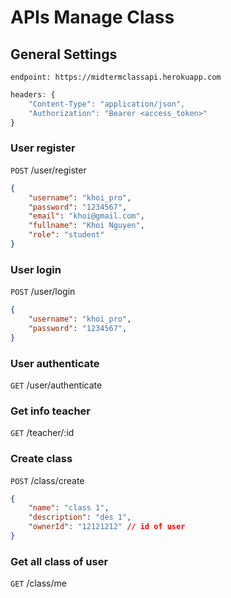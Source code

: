 # APIs Manage Class

## General Settings
```
endpoint: https://midtermclassapi.herokuapp.com
```
```javascript
headers: { 
    "Content-Type": "application/json",
    "Authorization": "Bearer <access_token>"
}
```




### User register
`POST` /user/register

```json
{
    "username": "khoi_pro",
    "password": "1234567",
    "email": "khoi@gmail.com",
    "fullname": "Khoi Nguyen",
    "role": "student"
}
```

### User login
`POST` /user/login

```json
{
    "username": "khoi_pro",
    "password": "1234567",
}
```

### User authenticate
`GET` /user/authenticate

### Get info teacher
`GET` /teacher/:id

### Create class
`POST` /class/create

```json
{
    "name": "class 1",
    "description": "des 1",
    "ownerId": "12121212" // id of user
}
```

### Get all class of user
`GET` /class/me